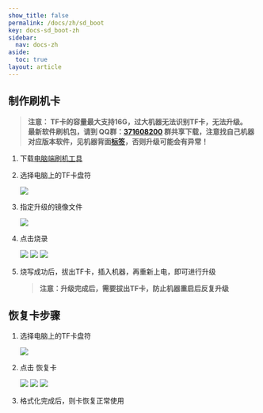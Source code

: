 ```yaml
---
show_title: false
permalink: /docs/zh/sd_boot
key: docs-sd_boot-zh
sidebar:
  nav: docs-zh
aside:
  toc: true
layout: article
---
```


      
## 制作刷机卡
> **注意： TF卡的容量最大支持16G，过大机器无法识别TF卡，无法升级。<br/>最新软件刷机包，请到 QQ群：[371608200](//shang.qq.com/wpa/qunwpa?idkey=da6e12d1773a7e55295a0accd2a46ad51aece61657fe55a2f8277f4cd91dc56a) 群共享下载，注意找自己机器对应版本软件，见机器背面[标签](board_tag_explain)，否则升级可能会有异常！**


1. 下载[电脑端刷机工具](http://download.zkswe.com/tool/Flasher.zip)
2. 选择电脑上的TF卡盘符  

   ![](images/screenshot_1522837510660.png)

3. 指定升级的镜像文件  

    ![](images/screenshot_1522837707899.png)

4. 点击烧录
 
    ![](images/screenshot_1522837964362.png)
    ![](images/screenshot_1522837986861.png)
    ![](images/screenshot_1522837922983.png)

5. 烧写成功后，拔出TF卡，插入机器，再重新上电，即可进行升级  
   > **注意：升级完成后，需要拔出TF卡，防止机器重启后反复升级**



## 恢复卡步骤
1. 选择电脑上的TF卡盘符  

    ![](images/screenshot_1522837510660.png)

2. 点击 恢复卡  

    ![](images/screenshot_1522838300463.png)
    ![](images/screenshot_1522838238296.png)
    ![](images/screenshot_1522838379501.png)

3. 格式化完成后，则卡恢复正常使用

